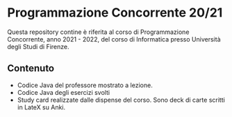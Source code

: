 # Programmazione Concorrente 20/21

Questa repository contine è riferita al corso di Programmazione Concorrente, anno 2021 - 2022, del corso di Informatica presso Università degli Studi di Firenze. 

## Contenuto
- Codice Java del professore mostrato a lezione.
- Codice Java degli esercizi svolti
- Study card realizzate dalle dispense del corso. Sono deck di carte scritti in LateX su Anki.
